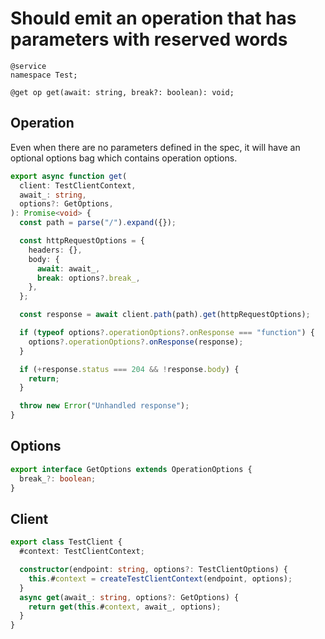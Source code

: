# Should emit an operation that has parameters with reserved words

```tsp
@service
namespace Test;

@get op get(await: string, break?: boolean): void;
```

## Operation

Even when there are no parameters defined in the spec, it will have an optional options bag which contains operation options.

```ts src/api/testClientOperations.ts function get
export async function get(
  client: TestClientContext,
  await_: string,
  options?: GetOptions,
): Promise<void> {
  const path = parse("/").expand({});

  const httpRequestOptions = {
    headers: {},
    body: {
      await: await_,
      break: options?.break_,
    },
  };

  const response = await client.path(path).get(httpRequestOptions);

  if (typeof options?.operationOptions?.onResponse === "function") {
    options?.operationOptions?.onResponse(response);
  }

  if (+response.status === 204 && !response.body) {
    return;
  }

  throw new Error("Unhandled response");
}
```

## Options

```ts src/api/testClientOperations.ts interface GetOptions
export interface GetOptions extends OperationOptions {
  break_?: boolean;
}
```

## Client

```ts src/testClient.ts class TestClient
export class TestClient {
  #context: TestClientContext;

  constructor(endpoint: string, options?: TestClientOptions) {
    this.#context = createTestClientContext(endpoint, options);
  }
  async get(await_: string, options?: GetOptions) {
    return get(this.#context, await_, options);
  }
}
```
